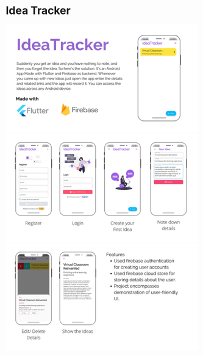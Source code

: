 # Idea Tracker
![](assets/IDEATRACKER_1.png)
![](assets/IDEATRACKER_2.png)
![](assets/IDEATRACKER_3.png)
